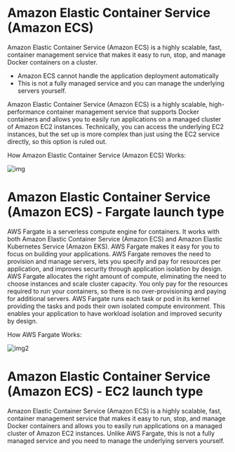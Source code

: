 # Amazon Elastic Container Service (Amazon ECS)

Amazon Elastic Container Service (Amazon ECS) is a highly scalable, fast, container management service that makes it easy to run, stop, and manage Docker containers on a cluster.

- Amazon ECS cannot handle the application deployment automatically
- This is not a fully managed service and you can manage the underlying servers yourself.

Amazon Elastic Container Service (Amazon ECS) is a highly scalable, high-performance container management service that supports Docker containers and allows you to easily run applications on a managed cluster of Amazon EC2 instances. Technically, you can access the underlying EC2 instances, but the set up is more complex than just using the EC2 service directly, so this option is ruled out.

How Amazon Elastic Container Service (Amazon ECS) Works:

![img](https://d1.awsstatic.com/diagrams/product-page-diagrams/product-page-diagram_ECS_1.86ebd8c223ec8b55aa1903c423fbe4e672f3daf7.png)

# Amazon Elastic Container Service (Amazon ECS) - Fargate launch type

AWS Fargate is a serverless compute engine for containers. It works with both Amazon Elastic Container Service (Amazon ECS) and Amazon Elastic Kubernetes Service (Amazon EKS). AWS Fargate makes it easy for you to focus on building your applications. AWS Fargate removes the need to provision and manage servers, lets you specify and pay for resources per application, and improves security through application isolation by design. AWS Fargate allocates the right amount of compute, eliminating the need to choose instances and scale cluster capacity. You only pay for the resources required to run your containers, so there is no over-provisioning and paying for additional servers. AWS Fargate runs each task or pod in its kernel providing the tasks and pods their own isolated compute environment. This enables your application to have workload isolation and improved security by design.

How AWS Fargate Works:

![img2](https://d1.awsstatic.com/re19/FargateonEKS/Product-Page-Diagram_Fargate@2x.a20fb2b15c2aebeda3a44dbbb0b10b82fb89aa6a.png)

# Amazon Elastic Container Service (Amazon ECS) - EC2 launch type

Amazon Elastic Container Service (Amazon ECS) is a highly scalable, fast, container management service that makes it easy to run, stop, and manage Docker containers and allows you to easily run applications on a managed cluster of Amazon EC2 instances. Unlike AWS Fargate, this is not a fully managed service and you need to manage the underlying servers yourself.
